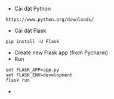 * Cài đặt Python

```
https://www.python.org/downloads/
```

* Cài đặt Flask

```
pip install -U Flask
```

* Create new Flask app \(from Pycharm\)
* Run

```
set FLASK_APP=app.py
set FLASK_ENV=development
flask run
```

* 


